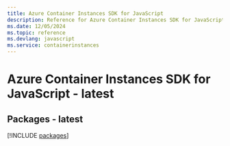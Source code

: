 ```yaml
---
title: Azure Container Instances SDK for JavaScript
description: Reference for Azure Container Instances SDK for JavaScript
ms.date: 12/05/2024
ms.topic: reference
ms.devlang: javascript
ms.service: containerinstances
---
```

# Azure Container Instances SDK for JavaScript - latest
## Packages - latest
[!INCLUDE [packages](container-instances-index.md)]